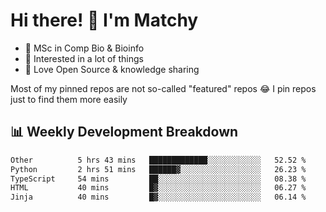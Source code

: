 # Hi there! 👋 I'm Matchy

- 🧬 MSc in Comp Bio & Bioinfo
- 🎈 Interested in a lot of things
- 💜 Love Open Source & knowledge sharing

Most of my pinned repos are not so-called "featured" repos 😂 I pin repos just to find them more easily

## 📊 Weekly Development Breakdown

<!--START_SECTION:waka-->

```txt
Other          5 hrs 43 mins   █████████████░░░░░░░░░░░░   52.52 %
Python         2 hrs 51 mins   ██████▓░░░░░░░░░░░░░░░░░░   26.23 %
TypeScript     54 mins         ██░░░░░░░░░░░░░░░░░░░░░░░   08.38 %
HTML           40 mins         █▓░░░░░░░░░░░░░░░░░░░░░░░   06.27 %
Jinja          40 mins         █▓░░░░░░░░░░░░░░░░░░░░░░░   06.14 %
```

<!--END_SECTION:waka-->
